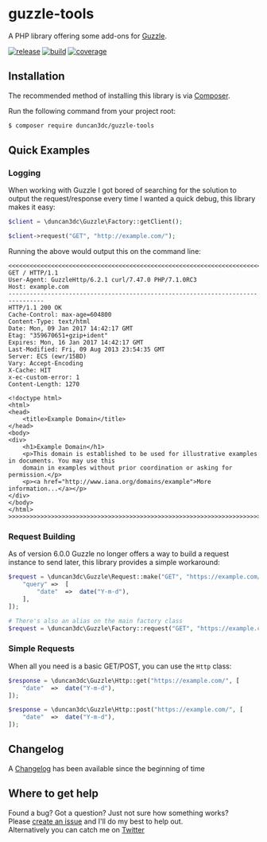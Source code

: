 # guzzle-tools
A PHP library offering some add-ons for [Guzzle](http://guzzlephp.org/).

[![release](https://poser.pugx.org/duncan3dc/guzzle-tools/version.svg)](https://packagist.org/packages/duncan3dc/guzzle-tools)
[![build](https://travis-ci.org/duncan3dc/guzzle-tools.svg?branch=master)](https://travis-ci.org/duncan3dc/guzzle-tools)
[![coverage](https://codecov.io/gh/duncan3dc/guzzle-tools/graph/badge.svg)](https://codecov.io/gh/duncan3dc/guzzle-tools)


## Installation

The recommended method of installing this library is via [Composer](//getcomposer.org/).

Run the following command from your project root:

```bash
$ composer require duncan3dc/guzzle-tools
```


## Quick Examples

### Logging

When working with Guzzle I got bored of searching for the solution to output the request/response every time I wanted a quick debug, this library makes it easy:


```php
$client = \duncan3dc\Guzzle\Factory::getClient();

$client->request("GET", "http://example.com/");
```

Running the above would output this on the command line:
```
<<<<<<<<<<<<<<<<<<<<<<<<<<<<<<<<<<<<<<<<<<<<<<<<<<<<<<<<<<<<<<<<<<<<<<<<<<<<<<<<
GET / HTTP/1.1
User-Agent: GuzzleHttp/6.2.1 curl/7.47.0 PHP/7.1.0RC3
Host: example.com
--------------------------------------------------------------------------------
HTTP/1.1 200 OK
Cache-Control: max-age=604800
Content-Type: text/html
Date: Mon, 09 Jan 2017 14:42:17 GMT
Etag: "359670651+gzip+ident"
Expires: Mon, 16 Jan 2017 14:42:17 GMT
Last-Modified: Fri, 09 Aug 2013 23:54:35 GMT
Server: ECS (ewr/15BD)
Vary: Accept-Encoding
X-Cache: HIT
x-ec-custom-error: 1
Content-Length: 1270

<!doctype html>
<html>
<head>
    <title>Example Domain</title>
</head>
<body>
<div>
    <h1>Example Domain</h1>
    <p>This domain is established to be used for illustrative examples in documents. You may use this
    domain in examples without prior coordination or asking for permission.</p>
    <p><a href="http://www.iana.org/domains/example">More information...</a></p>
</div>
</body>
</html>
>>>>>>>>>>>>>>>>>>>>>>>>>>>>>>>>>>>>>>>>>>>>>>>>>>>>>>>>>>>>>>>>>>>>>>>>>>>>>>>>
```

### Request Building

As of version 6.0.0 Guzzle no longer offers a way to build a request instance to send later, this library provides a simple workaround:

```php
$request = \duncan3dc\Guzzle\Request::make("GET", "https://example.com/", [
    "query" =>  [
        "date"  =>  date("Y-m-d"),
    ],
]);

# There's also an alias on the main factory class
$request = \duncan3dc\Guzzle\Factory::request("GET", "https://example.com/");
```

### Simple Requests

When all you need is a basic GET/POST, you can use the `Http` class:

```php
$response = \duncan3dc\Guzzle\Http::get("https://example.com/", [
    "date"  =>  date("Y-m-d"),
]);

$response = \duncan3dc\Guzzle\Http::post("https://example.com/", [
    "date"  =>  date("Y-m-d"),
]);
```


## Changelog
A [Changelog](CHANGELOG.md) has been available since the beginning of time


## Where to get help
Found a bug? Got a question? Just not sure how something works?  
Please [create an issue](//github.com/duncan3dc/guzzle-tools/issues) and I'll do my best to help out.  
Alternatively you can catch me on [Twitter](https://twitter.com/duncan3dc)
